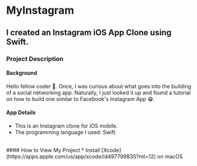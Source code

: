 # MyInstagram

## I created an Instagram iOS App Clone using Swift.

### Project Description

#### Background
Hello fellow coder :wave:. Once, I was curious about what goes into the building of a social networking app. Naturally, I just looked it up and found a tutorial on how to build one similar to Facebook's Instagram App :grin:. 
<br>
#### App Details
* This is an Instagram clone for iOS mobile.
* The programming language I used: Swift.
<br>
#### How to View My Project
* Install [Xcode](https://apps.apple.com/us/app/xcode/id497799835?mt=12) on macOS


